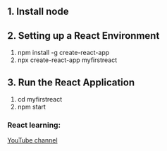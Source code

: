 <h2>1. Install node</h2>
<h2>2. Setting up a React Environment</h2>
<ol> 
  <li>npm install -g create-react-app</li>
  <li>npx create-react-app myfirstreact</li>
</ol>


<h2>3. Run the React Application</h2>
<ol> 
  <li>cd myfirstreact</li>
  <li>npm start</li>
</ol>


<h3>React learning:</h3>
<p>
  <a href="https://www.youtube.com/watch?v=00kXjx9k3Os&list=PLN3n1USn4xlntqksY83W3997mmQPrUmqM&index=2">YouTube channel</a>
</p>
